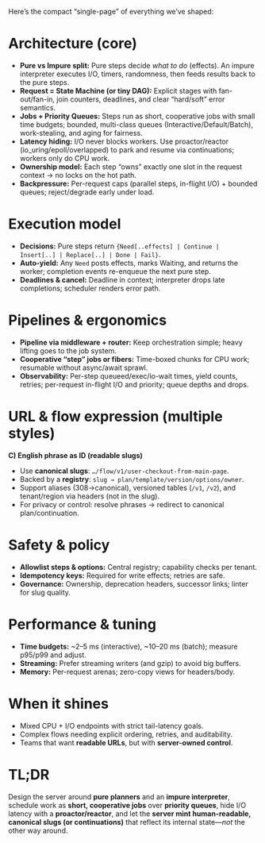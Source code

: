 Here’s the compact “single-page” of everything we’ve shaped:

# Architecture (core)

* **Pure vs Impure split:** Pure steps decide *what to do* (effects). An impure interpreter executes I/O, timers, randomness, then feeds results back to the pure steps.
* **Request = State Machine (or tiny DAG):** Explicit stages with fan-out/fan-in, join counters, deadlines, and clear “hard/soft” error semantics.
* **Jobs + Priority Queues:** Steps run as short, cooperative jobs with small time budgets; bounded, multi-class queues (Interactive/Default/Batch), work-stealing, and aging for fairness.
* **Latency hiding:** I/O never blocks workers. Use proactor/reactor (io_uring/epoll/overlapped) to park and resume via continuations; workers only do CPU work.
* **Ownership model:** Each step “owns” exactly one slot in the request context → no locks on the hot path.
* **Backpressure:** Per-request caps (parallel steps, in-flight I/O) + bounded queues; reject/degrade early under load.

# Execution model

* **Decisions:** Pure steps return `{Need[..effects] | Continue | Insert[..] | Replace[..] | Done | Fail}`.
* **Auto-yield:** Any `Need` posts effects, marks Waiting, and returns the worker; completion events re-enqueue the next pure step.
* **Deadlines & cancel:** Deadline in context; interpreter drops late completions; scheduler renders error path.

# Pipelines & ergonomics

* **Pipeline via middleware + router:** Keep orchestration simple; heavy lifting goes to the job system.
* **Cooperative “step” jobs or fibers:** Time-boxed chunks for CPU work; resumable without async/await sprawl.
* **Observability:** Per-step queueed/exec/io-wait times, yield counts, retries; per-request in-flight I/O and priority; queue depths and drops.

# URL & flow expression (multiple styles)

**C) English phrase as ID (readable slugs)**

* Use **canonical slugs**: `…/flow/v1/user-checkout-from-main-page`.
* Backed by a **registry**: `slug → plan/template/version/options/owner`.
* Support aliases (308→canonical), versioned tables (`/v1`, `/v2`), and tenant/region via headers (not in the slug).
* For privacy or control: resolve phrases → redirect to canonical plan/continuation.

# Safety & policy

* **Allowlist steps & options:** Central registry; capability checks per tenant.
* **Idempotency keys:** Required for write effects; retries are safe.
* **Governance:** Ownership, deprecation headers, successor links; linter for slug quality.

# Performance & tuning

* **Time budgets:** ~2–5 ms (interactive), ~10–20 ms (batch); measure p95/p99 and adjust.
* **Streaming:** Prefer streaming writers (and gzip) to avoid big buffers.
* **Memory:** Per-request arenas; zero-copy views for headers/body.

# When it shines

* Mixed CPU + I/O endpoints with strict tail-latency goals.
* Complex flows needing explicit ordering, retries, and auditability.
* Teams that want **readable URLs**, but with **server-owned control**.

# TL;DR

Design the server around **pure planners** and an **impure interpreter**, schedule work as **short, cooperative jobs** over **priority queues**, hide I/O latency with a **proactor/reactor**, and let the **server mint human-readable, canonical slugs (or continuations)** that reflect its internal state—*not* the other way around.
